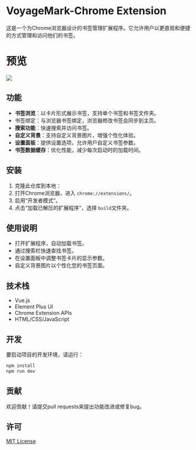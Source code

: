 # VoyageMark-Chrome Extension

这是一个为Chrome浏览器设计的书签管理扩展程序。它允许用户以更直观和便捷的方式管理和访问他们的书签。

# 预览

![](https://fengzi3364.oss-cn-shanghai.aliyuncs.com/img/202312281445198.png)

## 功能

- **书签浏览**：以卡片形式展示书签，支持单个书签和书签文件夹。
- 书签绑定：与浏览器书签绑定，浏览器修改书签会同步到主页。
- **搜索功能**：快速搜索并访问书签。
- **自定义背景**：支持自定义背景图片，增强个性化体验。
- **设置面板**：提供设置选项，允许用户自定义书签参数。
- **书签数据缓存**：优化性能，减少每次启动时的加载时间。

## 安装

1. 克隆此仓库到本地：
2. 打开Chrome浏览器，进入 `chrome://extensions/`。
3. 启用“开发者模式”。
4. 点击“加载已解压的扩展程序”，选择 `build`文件夹。

## 使用说明

- 打开扩展程序，自动加载书签。
- 通过搜索栏快速查找书签。
- 在设置面板中调整书签卡片的显示参数。
- 自定义背景图片以个性化您的书签页面。

## 技术栈

- Vue.js
- Element Plus UI
- Chrome Extension APIs
- HTML/CSS/JavaScript

## 开发

要启动项目的开发环境，请运行：

```bash
npm install
npm run dev 
```

## 贡献

欢迎贡献！请提交pull requests来提出功能改进或修复bug。

## 许可

[MIT License](LICENSE)
